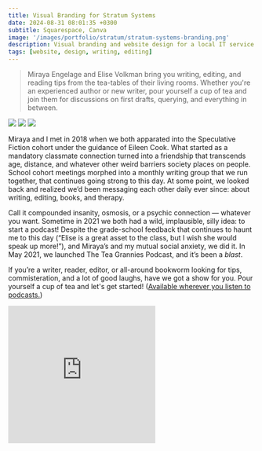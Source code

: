 ```yaml
---
title: Visual Branding for Stratum Systems
date: 2024-08-31 08:01:35 +0300
subtitle: Squarespace, Canva
image: '/images/portfolio/stratum/stratum-systems-branding.png'
description: Visual branding and website design for a local IT service provider.
tags: [website, design, writing, editing]
---
```


> Miraya Engelage and Elise Volkman bring you writing, editing, and reading tips from the tea-tables of their living rooms. Whether you're an experienced author or new writer, pour yourself a cup of tea and join them for discussions on first drafts, querying, and everything in between.

<div class="gallery-box">
  <div class="gallery">
    <img src="/images/the-tea-grannies-podcast.jpg" loading="lazy">
    <img src="/images/footer-3.jpg" loading="lazy">
    <img src="/images/season-three-wrapup.png" loading="lazy">
  </div>
</div>

Miraya and I met in 2018 when we both apparated into the Speculative Fiction cohort under the guidance of Eileen Cook. What started as a mandatory classmate connection turned into a friendship that transcends age, distance, and whatever other weird barriers society places on people. School cohort meetings morphed into a monthly writing group that we run together, that continues going strong to this day. At some point, we looked back and realized we’d been messaging each other daily ever since: about writing, editing, books, and therapy.

Call it compounded insanity, osmosis, or a psychic connection — whatever you want. Sometime in 2021 we both had a wild, implausible, silly idea: to start a podcast! Despite the grade-school feedback that continues to haunt me to this day (“Elise is a great asset to the class, but I wish she would speak up more!”), and Miraya’s and my mutual social anxiety, we did it. In May 2021, we launched The Tea Grannies Podcast, and it’s been a _blast_.

If you’re a writer, reader, editor, or all-around bookworm looking for tips, commisteration, and a lot of good laughs, have we got a show for you. Pour yourself a cup of tea and let's get started! ([Available wherever you listen to podcasts.](https://shows.acast.com/the-tea-grannies))

<iframe src="https://embed.acast.com/6046862044bc23628cfd7846?cover=false&feed=true" frameBorder="0" height="280px"></iframe>